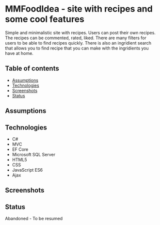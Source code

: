 # MMFoodIdea - site with recipes and some cool features

Simple and minimalistic site with recipes. Users can post their own recipes. The recipes can be commented, rated, liked. There are many filters for users to be able to find recipes quickly. There is also an ingridient search that allows you to find recipe that you can make with the ingridients you have at home.

## Table of contents

* [Assumptions](#assumptions)
* [Technologies](#technologies)
* [Screenshots](#screenshots)
* [Status](#status)

## Assumptions

## Technologies
* C#
* MVC
* EF Core
* Microsoft SQL Server
* HTML5
* CSS
* JavaScript ES6
* Ajax

## Screenshots
<blockquote class="imgur-embed-pub" lang="en" data-id="A0ByEOS"><a href="//imgur.com/A0ByEOS"></a></blockquote><script async src="//s.imgur.com/min/embed.js" charset="utf-8"></script>

## Status

Abandoned - To be resumed
